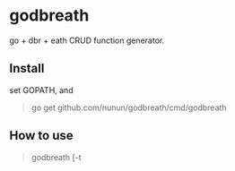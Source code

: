 # godbreath
go + dbr + eath CRUD function generator.

## Install

set GOPATH, and

  > go get github.com/nunun/godbreath/cmd/godbreath

## How to use

  > godbreath [-t <template path>] <source path>

place "gen.yml" and "user.go" into "src" directory, then

  > godbreath src/

user.go:

  package test
  type User struct {
      Id   int    `db:"id" auto:"true"`
      Uuid string `db:"uuid"`
      Name string `db:"name"`
  } // user: Insert

gen.yml:

  Insert:
    import:
      - "os"
    func: |
      func Insert{{.TypeName}}(data *{{.TypeName}}) {
        // TypeName       = {{.TypeName}}
        // TableName      = {{.TableName}}
        // Columns        = {{.Columns}}
        // UpdateColumns  = {{.UpdateColumns}}
        // PrivateColumns = {{.PrivateColumns}}
      }

user\_gen.go generated by godbreath:

     package test
     import "os"
     func InsertUser(data *User) {
       // TypeName       = User
       // TableName      = user
       // Columns        = [id uuid name]
       // UpdateColumns  = [uuid name]
       // PrivateColumns = []
     }

